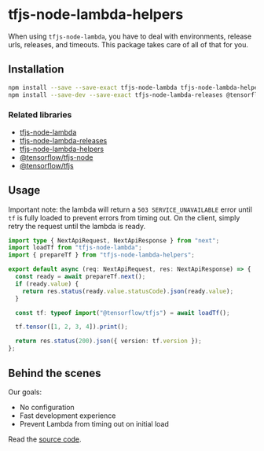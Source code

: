 # tfjs-node-lambda-helpers

When using `tfjs-node-lambda`, you have to deal with environments, release urls, releases, and timeouts. This package takes care of all of that for you.

## Installation

```bash
npm install --save --save-exact tfjs-node-lambda tfjs-node-lambda-helpers
npm install --save-dev --save-exact tfjs-node-lambda-releases @tensorflow/tfjs-node @tensorflow/tfjs
```

### Related libraries

- [tfjs-node-lambda](https://www.npmjs.com/package/tfjs-node-lambda)
- [tfjs-node-lambda-releases](https://www.npmjs.com/package/tfjs-node-lambda-releases)
- [tfjs-node-lambda-helpers](https://www.npmjs.com/package/tfjs-node-lambda-helpers)
- [@tensorflow/tfjs-node](https://www.npmjs.com/package/@tensorflow/tfjs-node)
- [@tensorflow/tfjs](https://www.npmjs.com/package/@tensorflow/tfjs)

## Usage

Important note: the lambda will return a `503 SERVICE_UNAVAILABLE` error until `tf` is fully loaded to prevent errors from timing out. On the client, simply retry the request until the lambda is ready.

```ts
import type { NextApiRequest, NextApiResponse } from "next";
import loadTf from "tfjs-node-lambda";
import { prepareTf } from "tfjs-node-lambda-helpers";

export default async (req: NextApiRequest, res: NextApiResponse) => {
  const ready = await prepareTf.next();
  if (ready.value) {
    return res.status(ready.value.statusCode).json(ready.value);
  }

  const tf: typeof import("@tensorflow/tfjs") = await loadTf();

  tf.tensor([1, 2, 3, 4]).print();

  return res.status(200).json({ version: tf.version });
};
```

## Behind the scenes

Our goals:

- No configuration
- Fast development experience
- Prevent Lambda from timing out on initial load

Read the [source code](https://github.com/jlarmstrongiv/tfjs-node-lambda-helpers#readme).
